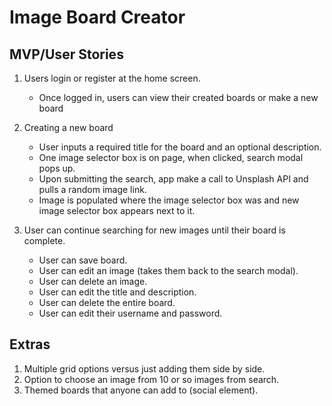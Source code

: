 # Image Board Creator

## MVP/User Stories
1. Users login or register at the home screen.
    * Once logged in, users can view their created boards or make a new board
2. Creating a new board
    * User inputs a required title for the board and an optional description.
    * One image selector box is on page, when clicked, search modal pops up.
    * Upon submitting the search, app make a call to Unsplash API and pulls a random image link.
    * Image is populated where the image selector box was and new image selector box appears next to it.
3. User can continue searching for new images until their board is complete.

    * User can save board.
    * User can edit an image (takes them back to the search modal).
    * User can delete an image.
    * User can edit the title and description.
    * User can delete the entire board.
    * User can edit their username and password.

## Extras
1. Multiple grid options versus just adding them side by side.
2. Option to choose an image from 10 or so images from search.
3. Themed boards that anyone can add to (social element).
